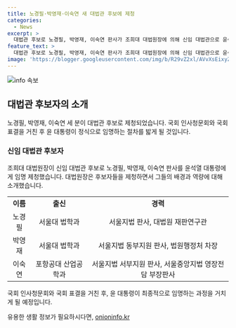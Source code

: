 ```yaml
---
title: 노경필·박영재·이숙연 새 대법관 후보에 제청
categories:
  - News
excerpt: >
  대법관 후보로 노경필, 박영재, 이숙연 판사가 조희대 대법원장에 의해 신임 대법관으로 윤석열 대통령에게 임명 제청되었다. 이들은 전문적인 법률지식과 공정한 판단능력을 겸비하며, 사법부 독립, 사회적 약자 보호 의지, 다양한 가치를 반영할 수 있는 능력 등을 갖췄다. 각자의 경력과 업적 또한 소개되었는데, 이들은 국회 인사청문회와 국회 표결을 거쳐 대통령의 정식 임명을 기다리고 있다. (추가 정보는 뉴스 홈페이지 참조)
feature_text: >
  대법관 후보로 노경필, 박영재, 이숙연 판사가 조희대 대법원장에 의해 신임 대법관으로 윤석열 대통령에게 임명 제청되었다. 이들은 전문적인 법률지식과 공정한 판단능력을 겸비하며, 사법부 독립, 사회적 약자 보호 의지, 다양한 가치를 반영할 수 있는 능력 등을 갖췄다. 각자의 경력과 업적 또한 소개되었는데, 이들은 국회 인사청문회와 국회 표결을 거쳐 대통령의 정식 임명을 기다리고 있다. (추가 정보는 뉴스 홈페이지 참조)
image: 'https://blogger.googleusercontent.com/img/b/R29vZ2xl/AVvXsEixyZcFfHzMRdzZMjFBmAUKJYCLCGyLL1o632UiGVXcaFdKo_bkvkuCioo0uUKlGfBVcT3P84aROyZIXSBEx3Aw5nCQ3pTgDom1WDC4m8eifvWiAmWEEVb4x6G_l8C0QH225ldMjyaFvpxGEBGNO37VmDTDMHGhJPq73UglMfDca1-0aw/s1600/blogspot.png'
---
```


<p><img src="https://blogger.googleusercontent.com/img/b/R29vZ2xl/AVvXsEixyZcFfHzMRdzZMjFBmAUKJYCLCGyLL1o632UiGVXcaFdKo_bkvkuCioo0uUKlGfBVcT3P84aROyZIXSBEx3Aw5nCQ3pTgDom1WDC4m8eifvWiAmWEEVb4x6G_l8C0QH225ldMjyaFvpxGEBGNO37VmDTDMHGhJPq73UglMfDca1-0aw/s1600/blogspot.png" alt="info 속보" /></p>

<h2 data-ke-size="size26">대법관 후보자의 소개</h2>

<p data-ke-size="size16">노경필, 박영재, 이숙연 세 분이 대법관 후보로 제청되었습니다. 국회 인사청문회와 국회 표결을 거친 후 윤 대통령이 정식으로 임명하는 절차를 밟게 될 것입니다.</p>

<h3>신임 대법관 후보자</h3>

<p data-ke-size="size16">조희대 대법원장이 신임 대법관 후보로 노경필, 박영재, 이숙연 판사를 윤석열 대통령에게 임명 제청했습니다. 대법원장은 후보자들을 제청하면서 그들의 배경과 역량에 대해 소개했습니다.</p>

<table>
    <tr>
        <td style="text-align: center; height: 17px;"><b>이름</b></td>
        <td style="text-align: center; height: 17px;"><b>출신</b></td>
        <td style="text-align: center; height: 17px;"><b>경력</b></td>
    </tr>
    <tr>
        <td style="text-align: center; height: 17px;">노경필</td>
        <td style="text-align: center; height: 17px;">서울대 법학과</td>
        <td style="text-align: center; height: 17px;">서울지법 판사, 대법원 재판연구관</td>
    </tr>
    <tr>
        <td style="text-align: center; height: 17px;">박영재</td>
        <td style="text-align: center; height: 17px;">서울대 법학과</td>
        <td style="text-align: center; height: 17px;">서울지법 동부지원 판사, 법원행정처 차장</td>
    </tr>
    <tr>
        <td style="text-align: center; height: 17px;">이숙연</td>
        <td style="text-align: center; height: 17px;">포항공대 산업공학과</td>
        <td style="text-align: center; height: 17px;">서울지법 서부지원 판사, 서울중앙지법 영장전담 부장판사</td>
    </tr>
</table>

<p data-ke-size="size16">국회 인사청문회와 국회 표결을 거친 후, 윤 대통령이 최종적으로 임명하는 과정을 거치게 될 예정입니다.</p>
유용한 생활 정보가 필요하시다면, <a href="https://onioninfo.kr" rel="dofollow">onioninfo.kr</a>


